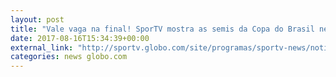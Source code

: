 ```yaml
---
layout: post
title: "Vale vaga na final! SporTV mostra as semis da Copa do Brasil nesta quarta"
date: 2017-08-16T15:34:39+00:00
external_link: "http://sportv.globo.com/site/programas/sportv-news/noticia/2017/08/vale-vaga-na-final-sportv-mostra-semi-da-copa-do-brasil-nesta-quarta.html"
categories: news globo.com
---
```

